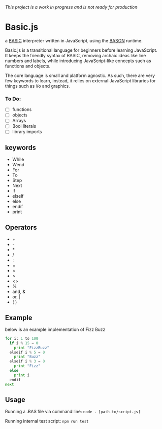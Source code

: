 _This project is a work in progress and is not ready for production_

# Basic.js

a [BASIC](https://en.wikipedia.org/wiki/BASIC) interpreter written in JavaScript, using the [BASON](https://github.com/DanFessler/bason) runtime.

Basic.js is a transitional language for beginners before learning JavaScript. It keeps the friendly syntax of BASIC, removing archaic ideas like line numbers and labels, while introducing JavaScript-like concepts such as functions and objects.

The core language is small and platform agnostic. As such, there are very few keywords to learn, instead, it relies on external JavaScript libraries for things such as i/o and graphics.

### To Do:

* [ ] functions
* [ ] objects
* [ ] Arrays
* [ ] Bool literals
* [ ] library imports

## keywords

* While
* Wend
* For
* To
* Step
* Next
* If
* elseif
* else
* endif
* print

## Operators

* \+
* \-
* \*
* /
* :
* =
* <
* \>
* <>
* %
* and, &
* or, |
* ( )

## Example

below is an example implementation of Fizz Buzz

```python
for i: 1 to 100
  if i % 15 = 0
    print "FizzBuzz"
  elseif i % 5 = 0
    print "Buzz"
  elseif i % 3 = 0
    print "Fizz"
  else
    print i
  endif
next
```

## Usage

Running a .BAS file via command line:
`node . [path-to/script.js]`

Running internal test script:
`npm run test`
